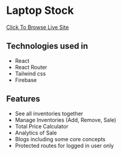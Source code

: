 # Laptop Stock 

[Click To Browse Live Site]('https://laptop-stock-new.web.app/')

## Technologies used in

* React
* React Router 
* Tailwind css
* Firebase

## Features

* See all inventories together
* Manage Inventories (Add, Remove, Sale)
* Total Price Calculator
* Analytics of Sale
* Blogs including some core concepts
* Protected routes for logged in user only
